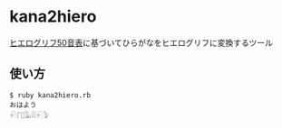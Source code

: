 # kana2hiero

[ヒエログリフ50音表](http://www.geocities.jp/p451640/moji/skm/gjo/gjo_16.html)に基づいてひらがなをヒエログリフに変換するツール

## 使い方

```
$ ruby kana2hiero.rb
おはよう
𓍯𓉔𓄿𓇌𓍯𓅱
```

